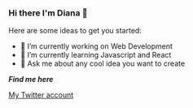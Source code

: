 ### Hi there I'm Diana 👋
Here are some ideas to get you started:

- 🔭 I’m currently working on Web Development
- 🌱 I’m currently learning Javascript and React
- 💬 Ask me about any cool idea you want to create


***Find me here***

[My Twitter account](https://https://twitter.com/DianaDowns28) 

<!--
**DianaED/DianaED** is a ✨ _special_ ✨ repository because its `README.md` (this file) appears on your GitHub profile.
-->

